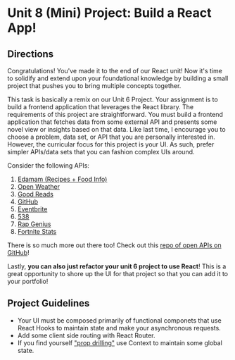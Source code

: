 # Unit 8 (Mini) Project: Build a React App!

## Directions
Congratulations! You've made it to the end of our React unit! Now it's time to solidify and extend upon your foundational knowledge by building a small project that pushes you to bring multiple concepts together.

This task is basically a remix on our Unit 6 Project. Your assignment is to build a frontend application that leverages the React library. The requirements of this project are straightforward. You must build a frontend application that fetches data from some external API and presents some novel view or insights based on that data. Like last time, I encourage you to choose a problem, data set, or API that you are personally interested in. However, the curricular focus for this project is your UI. As such, prefer simpler APIs/data sets that you can fashion complex UIs around.

Consider the following APIs:
  1. [Edamam (Recipes + Food Info)](https://developer.edamam.com/)
  2. [Open Weather](https://openweathermap.org/api)
  3. [Good Reads](https://www.goodreads.com/api)
  4. [GitHub](https://developer.github.com/v3/)
  5. [Eventbrite](https://www.eventbrite.com/platform/api)
  6. [538](https://data.fivethirtyeight.com/)
  7. [Rap Genius](https://docs.genius.com/)
  8. [Fortnite Stats](https://fortnitetracker.com/site-api)

There is so much more out there too! Check out this [repo of open APIs on GitHub](https://github.com/public-apis/public-apis)!

Lastly, **you can also just refactor your unit 6 project to use React**! This is a great opportunity to shore up the UI for that project so that you can add it to your portfolio!

## Project Guidelines

* Your UI must be composed primarily of functional componets that use React Hooks to maintain state and make your asynchronous requests.
* Add some client side routing with React Router.
* If you find yourself ["prop drilling"](https://kentcdodds.com/blog/prop-drilling/) use Context to maintain some global state.
